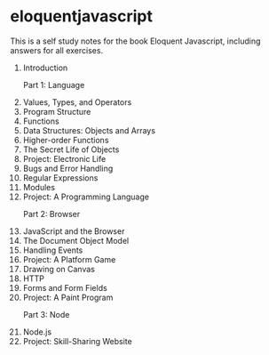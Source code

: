# eloquentjavascript<br />
This is a self study notes for the book Eloquent Javascript, including answers for all exercises.

<ol>
<li>Introduction</li>
<p>Part 1: Language</p>
<li>Values, Types, and Operators</li>
<li>Program Structure</li>
<li>Functions</li>
<li>Data Structures: Objects and Arrays</li>
<li>Higher-order Functions</li>
<li>The Secret Life of Objects</li>
<li>Project: Electronic Life</li>
<li>Bugs and Error Handling</li>
<li>Regular Expressions</li>
<li>Modules</li>
<li>Project: A Programming Language</li>
<p>Part 2: Browser</p>
<li>JavaScript and the Browser</li>
<li>The Document Object Model</li>
<li>Handling Events</li>
<li>Project: A Platform Game</li>
<li>Drawing on Canvas</li>
<li>HTTP</li>
<li>Forms and Form Fields</li>
<li>Project: A Paint Program</li>
<p>Part 3: Node</p>
<li>Node.js</li>
<li>Project: Skill-Sharing Website</li>
<ol>